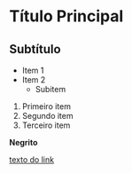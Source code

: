 # Título Principal
## Subtítulo

- Item 1
- Item 2
    - Subitem

1. Primeiro item
2. Segundo item
3. Terceiro item

**Negrito**

[texto do link](https://www.youtube.com/watch?v=192HgwRgOYE)